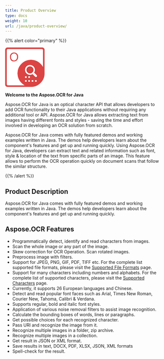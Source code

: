 ```yaml
---
title: Product Overview
type: docs
weight: 10
url: /java/product-overview/
---
```


{{% alert color="primary" %}} 

![todo:image_alt_text](product-overview_1.png)

**Welcome to the Aspose.OCR for Java** 

Aspose.OCR for Java is an optical character API that allows developers to add OCR functionality to their Java applications without requiring any additional tool or API. Aspose.OCR for Java allows extracting text from images having different fonts and styles - saving the time and effort involved in developing an OCR solution from scratch.

Aspose.OCR for Java comes with fully featured demos and working examples written in Java. The demos help developers learn about the component's features and get up and running quickly. Using Aspose.OCR for Java, developers can extract text and related information such as font, style & location of the text from specific parts of an image. This feature allows to perform the OCR operation quickly on document scans that follow the similar structure.

{{% /alert %}} 
## **Product Description**
Aspose.OCR for Java comes with fully featured demos and working examples written in Java. The demos help developers learn about the component's features and get up and running quickly.
## **Aspose.OCR Features**
- Programmatically detect, identify and read characters from images.
- Scan the whole image or any part of the image.
- Skew correction for OCR Operation. Scan rotated images.
- Preprocess image with filters.
- Support for JPEG, PNG, GIF, PDF, TIFF etc. For the complete list supported file formats, please visit the [Supported File Formats](/ocr/java/supported-file-formats/) page.
- Support for many characters including numbers and alphabets. For the complete list of supported characters, please visit the [Supported Characters](/ocr/java/supported-characters/) page.
- Currently, it supports 26 European languages and Chinese.
- Detect and read popular font faces such as Arial, Times New Roman, Courier New, Tahoma, Calibri & Verdana.
- Supports regular, bold and italic font styles. 
- Application of various noise removal filters to assist image recognition.
- Calculate the bounding boxes of words, lines or paragraphs.
- Get possible choices for each recognized character.
- Pass URI and recognize the image from it.
- Recognize multiple images in a folder, zip archive.
- Recognize multiple images in a collection.
- Get result in JSON or XML format.
- Save results in text, DOCX, PDF, XLSX, JSON, XML formats
- Spell-check for the result.
